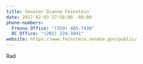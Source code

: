 ```yaml
---
title: Senator Dianne Feinstein
date: 2017-02-03 17:58:00 -08:00
phone-numbers:
  Fresno Office: "(559) 485-7430"
  DC Office: "(202) 224-3841"
website: https://www.feinstein.senate.gov/public/
---
```


Rad

